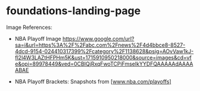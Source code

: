 # foundations-landing-page

Image References:
* NBA Playoff Image
https://www.google.com/url?sa=i&url=https%3A%2F%2Fabc.com%2Fnews%2F4d4bbce8-8527-4dcd-9154-024410317399%2Fcategory%2F1138628&psig=AOvVaw1kJ-fl2l4W3LAZtHFPHm5K&ust=1715910950218000&source=images&cd=vfe&opi=89978449&ved=0CBIQjRxqFwoTCPiFmseIkYYDFQAAAAAdAAAAABAE

* NBA Playoff Brackets:
Snapshots from [www.nba.com/playoffs]
